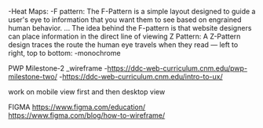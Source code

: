 -Heat Maps: 
-F pattern: The F-Pattern is a simple layout designed to guide a user's eye to information that you want them to see based on engrained human behavior. ... The idea behind the F-pattern is that website designers can place information in the direct line of viewing
Z Pattern: A Z-Pattern design traces the route the human eye travels when they read — left to right, top to bottom:
-monochrome
  

PWP Milestone-2
_wireframe 
-https://ddc-web-curriculum.cnm.edu/pwp-milestone-two/
-https://ddc-web-curriculum.cnm.edu/intro-to-ux/

work on mobile view first and then desktop view


FIGMA
https://www.figma.com/education/
https://www.figma.com/blog/how-to-wireframe/